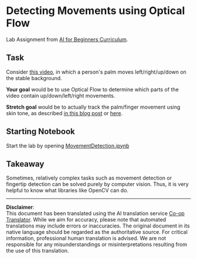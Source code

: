 <!--
CO_OP_TRANSLATOR_METADATA:
{
  "original_hash": "3d53d6409f80970f7281a45dee35328a",
  "translation_date": "2025-08-31T17:39:53+00:00",
  "source_file": "lessons/4-ComputerVision/06-IntroCV/lab/README.md",
  "language_code": "en"
}
-->
# Detecting Movements using Optical Flow

Lab Assignment from [AI for Beginners Curriculum](https://aka.ms/ai-beginners).

## Task

Consider [this video](../../../../../../lessons/4-ComputerVision/06-IntroCV/lab/palm-movement.mp4), in which a person's palm moves left/right/up/down on the stable background.

**Your goal** would be to use Optical Flow to determine which parts of the video contain up/down/left/right movements.

**Stretch goal** would be to actually track the palm/finger movement using skin tone, as described [in this blog post](https://dev.to/amarlearning/finger-detection-and-tracking-using-opencv-and-python-586m) or [here](http://www.benmeline.com/finger-tracking-with-opencv-and-python/).

## Starting Notebook

Start the lab by opening [MovementDetection.ipynb](MovementDetection.ipynb)

## Takeaway

Sometimes, relatively complex tasks such as movement detection or fingertip detection can be solved purely by computer vision. Thus, it is very helpful to know what libraries like OpenCV can do.

---

**Disclaimer**:  
This document has been translated using the AI translation service [Co-op Translator](https://github.com/Azure/co-op-translator). While we aim for accuracy, please note that automated translations may include errors or inaccuracies. The original document in its native language should be regarded as the authoritative source. For critical information, professional human translation is advised. We are not responsible for any misunderstandings or misinterpretations resulting from the use of this translation.